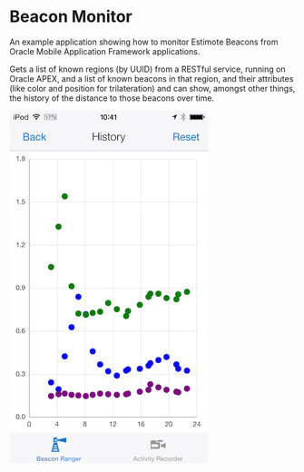 Beacon Monitor
==============

An example application showing how to monitor Estimote Beacons from Oracle Mobile Application Framework applications.

Gets a list of known regions (by UUID) from a RESTful service, running on Oracle APEX, and a list of known beacons in that region, and their attributes (like color and position for trilateration) and can show, amongst other things, the history of the distance to those beacons over time.

![Distance History](resources/beacon-distance-history.jpg)

